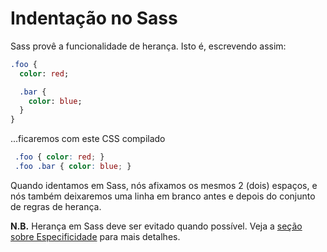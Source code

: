 # Indentação no Sass

Sass provê a funcionalidade de herança. Isto é, escrevendo assim:

```sass
.foo {
  color: red;

  .bar {
    color: blue;
  }
}
```

...ficaremos com este CSS compilado

```css
 .foo { color: red; }
 .foo .bar { color: blue; }
```

Quando identamos em Sass, nós afixamos os mesmos 2 (dois) espaços, e nós também deixaremos uma linha em branco antes e depois do conjunto de regras de herança.

**N.B.** Herança em Sass deve ser evitado quando possível. Veja a [seção sobre Especificidade](#specificity) para mais detalhes.
